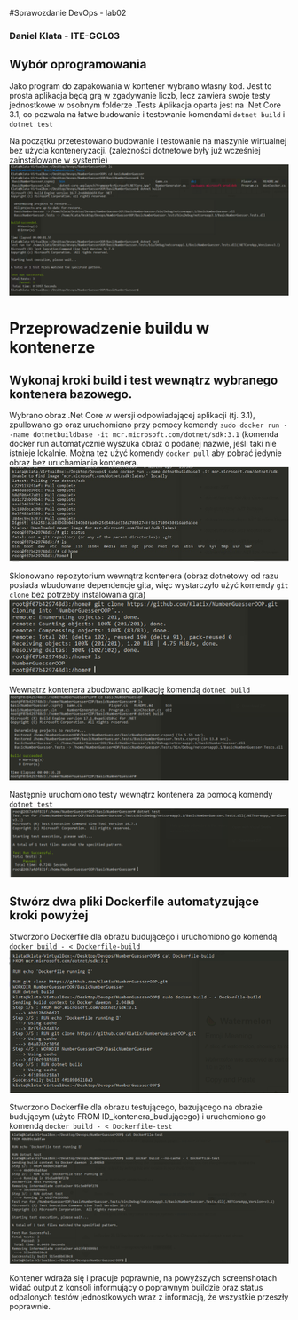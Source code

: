 #Sprawozdanie DevOps - lab02
### Daniel Klata - ITE-GCL03

## Wybór oprogramowania
Jako program do zapakowania w kontener wybrano własny kod. 
Jest to prosta aplikacja będą grą w zgadywanie liczb, lecz zawiera swoje testy jednostkowe w osobnym folderze .Tests
Aplikacja oparta jest na .Net Core 3.1, co pozwala na łatwe budowanie i testowanie komendami `dotnet build` i `dotnet test`

Na początku przetestowano budowanie i testowanie na maszynie wirtualnej bez użycia konteneryzacji.
(zależności dotnetowe były już wcześniej zainstalowane w systemie)
![](images/build_and_test_no_docker.png)

# Przeprowadzenie buildu w kontenerze

## Wykonaj kroki build i test wewnątrz wybranego kontenera bazowego.

Wybrano obraz .Net Core w wersji odpowiadającej aplikacji (tj. 3.1), zpullowano go oraz uruchomiono przy pomocy komendy `sudo docker run --name dotnetbuildbase -it mcr.microsoft.com/dotnet/sdk:3.1`
(komenda docker run automatycznie wyszuka obraz o podanej nazwie, jeśli taki nie istnieje lokalnie. Można też użyć komendy `docker pull` aby pobrać jedynie obraz bez uruchamiania kontenera.
![](images/docker_run_dotnet.jpg)

Sklonowano repozytorium wewnątrz kontenera (obraz dotnetowy od razu posiada wbudowane dependencje gita, więc wystarczyło użyć komendy `git clone` bez potrzeby instalowania gita)
![](images/git_clone_in_container.png)

Wewnątrz kontenera zbudowano aplikację komendą `dotnet build`
![](images/dotnet_build_in_container.png)

Następnie uruchomiono testy wewnątrz kontenera za pomocą komendy `dotnet test`
![](images/dotnet_test_in_container.png)

## Stwórz dwa pliki Dockerfile automatyzujące kroki powyżej

Stworzono Dockerfile dla obrazu budującego i uruchomiono go komendą `docker build - < Dockerfile-build`
![](images/dockerfile_build.png)

Stworzono Dockerfile dla obrazu testującego, bazującego na obrazie budującym (użyto FROM ID_kontenera_budującego) i uruchomiono go komendą `docker build - < Dockerfile-test`
![](images/dockerfile_test.png)

Kontener wdraża się i pracuje poprawnie, na powyższych screenshotach widać output z konsoli informujący o poprawnym buildzie oraz status odpalonych testów jednostkowych wraz z informacją, że wszystkie przeszły poprawnie. 